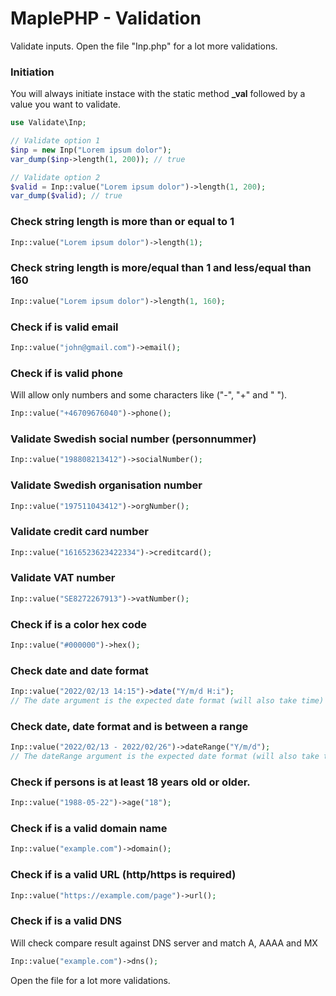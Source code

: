 # MaplePHP - Validation
Validate inputs. Open the file "Inp.php" for a lot more validations.

### Initiation
You will always initiate instace with the static method **_val** followed by a value you want to validate.

```php
use Validate\Inp;

// Validate option 1
$inp = new Inp("Lorem ipsum dolor");
var_dump($inp->length(1, 200)); // true

// Validate option 2
$valid = Inp::value("Lorem ipsum dolor")->length(1, 200);
var_dump($valid); // true
```

### Check string length is more than or equal to 1
```php
Inp::value("Lorem ipsum dolor")->length(1);
```
### Check string length is more/equal than 1 and less/equal than 160
```php
Inp::value("Lorem ipsum dolor")->length(1, 160);
```
### Check if is valid email
```php
Inp::value("john@gmail.com")->email();
```
### Check if is valid phone
Will allow only numbers and some characters like ("-", "+" and " ").
```php
Inp::value("+46709676040")->phone();
```
### Validate Swedish social number (personnummer)
```php
Inp::value("198808213412")->socialNumber();
```
### Validate Swedish organisation number
```php
Inp::value("197511043412")->orgNumber();
```
### Validate credit card number
```php
Inp::value("1616523623422334")->creditcard();
```
### Validate VAT number
```php
Inp::value("SE8272267913")->vatNumber();
```
### Check if is a color hex code
```php
Inp::value("#000000")->hex();
```
### Check date and date format
```php
Inp::value("2022/02/13 14:15")->date("Y/m/d H:i");
// The date argument is the expected date format (will also take time)
```
### Check date, date format and is between a range
```php
Inp::value("2022/02/13 - 2022/02/26")->dateRange("Y/m/d"); 
// The dateRange argument is the expected date format (will also take time)
```
### Check if persons is at least 18 years old or older.
```php
Inp::value("1988-05-22")->age("18");
```
### Check if is a valid domain name
```php
Inp::value("example.com")->domain();
```
### Check if is a valid URL (http/https is required)
```php
Inp::value("https://example.com/page")->url();
```
### Check if is a valid DNS
Will check compare result against DNS server and match A, AAAA and MX
```php
Inp::value("example.com")->dns();
```
Open the file for a lot more validations.
